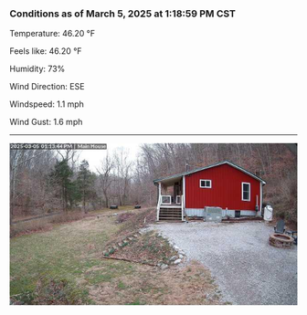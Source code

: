 ### Conditions as of March 5, 2025 at 1:18:59 PM CST 

Temperature: 46.20 &deg;F

Feels like: 46.20 &deg;F

Humidity: 73%

Wind Direction: ESE

Windspeed: 1.1 mph

Wind Gust: 1.6 mph

---

<img src="./images/latest.jpeg"/>

